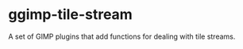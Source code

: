 ggimp-tile-stream
=================

A set of GIMP plugins that add functions for dealing with tile streams.
